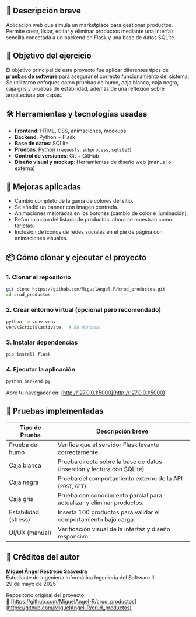 
## 📄 Descripción breve

Aplicación web que simula un marketplace para gestionar productos. Permite crear, listar, editar y eliminar productos mediante una interfaz sencilla conectada a un backend en Flask y una base de datos SQLite.

## 🎯 Objetivo del ejercicio

El objetivo principal de este proyecto fue aplicar diferentes tipos de **pruebas de software** para asegurar el correcto funcionamiento del sistema. Se utilizaron enfoques como pruebas de humo, caja blanca, caja negra, caja gris y pruebas de estabilidad, además de una reflexión sobre arquitectura por capas.

## 🛠️ Herramientas y tecnologías usadas

- **Frontend**: HTML, CSS, animaciones, mockups
- **Backend**: Python + Flask
- **Base de datos**: SQLite
- **Pruebas**: Python (`requests`, `subprocess`, `sqlite3`)
- **Control de versiones**: Git + GitHub
- **Diseño visual y mockup**: Herramientas de diseño web (manual o externa)

## 🚀 Mejoras aplicadas

- Cambio completo de la gama de colores del sitio.
- Se añadió un banner con imagen centrada.
- Animaciones mejoradas en los botones (cambio de color e iluminación).
- Reformulación del listado de productos: ahora se muestran como tarjetas.
- Inclusión de íconos de redes sociales en el pie de página con animaciones visuales.

## 📦 Cómo clonar y ejecutar el proyecto

### 1. Clonar el repositorio

```bash
git clone https://github.com/MiguelAngel-R/crud_productos.git
cd crud_productos
```

### 2. Crear entorno virtual (opcional pero recomendado)

```bash
python -m venv venv
venv\Scripts\activate   # En Windows
```

### 3. Instalar dependencias

```bash
pip install flask
```

### 4. Ejecutar la aplicación

```bash
python backend.py
```

Abre tu navegador en: [http://127.0.0.1:5000](http://127.0.0.1:5000)

## 🧪 Pruebas implementadas

| Tipo de Prueba        | Descripción breve                                                                 |
|------------------------|----------------------------------------------------------------------------------|
| Prueba de humo         | Verifica que el servidor Flask levante correctamente.                           |
| Caja blanca            | Prueba directa sobre la base de datos (inserción y lectura con SQLite).         |
| Caja negra             | Prueba del comportamiento externo de la API (`POST`, `GET`).                    |
| Caja gris              | Prueba con conocimiento parcial para actualizar y eliminar productos.           |
| Estabilidad (stress)   | Inserta 100 productos para validar el comportamiento bajo carga.                |
| UI/UX (manual)         | Verificación visual de la interfaz y diseño responsivo.                         |

## 🙋 Créditos del autor

**Miguel Ángel Restrepo Saavedra**  
Estudiante de Ingeniería Informática
Ingeniería del Software II  
29 de mayo de 2025  

Repositorio original del proyecto:  
🔗 [https://github.com/MiguelAngel-R/crud_productos](https://github.com/MiguelAngel-R/crud_productos)
